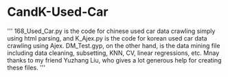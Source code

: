 # CandK-Used-Car
'''
168_Used_Car.py is the code for chinese used car data crawling simply using html parsing, and K_Ajex.py is the code for korean used car data crawling using Ajex.
DM_Test.gyp, on the other hand, is the data mining file including data cleaning, subsetting, KNN, CV, linear regressions, etc. 
Mnay thanks to my friend Yuzhang Liu, who gives a lot generous help for creating these files.
'''
